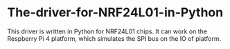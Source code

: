 # The-driver-for-NRF24L01-in-Python
This driver is written in Python for NRF24L01 chips. It can work on the Respberry Pi 4 platform, which simulates the SPI bus on the IO of platform.
